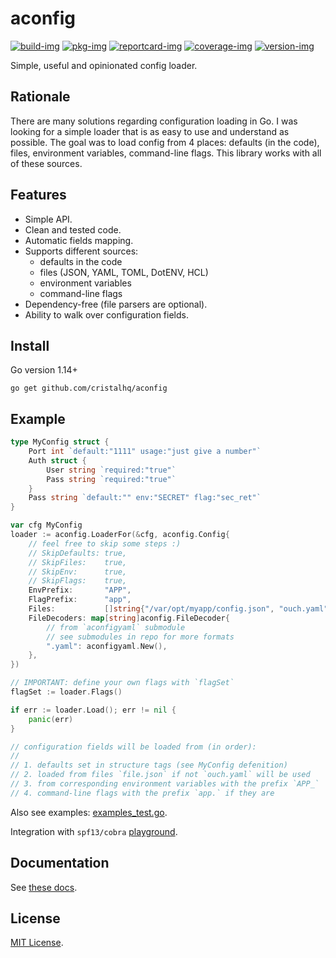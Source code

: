 # aconfig

[![build-img]][build-url]
[![pkg-img]][pkg-url]
[![reportcard-img]][reportcard-url]
[![coverage-img]][coverage-url]
[![version-img]][version-url]

Simple, useful and opinionated config loader.

## Rationale

There are many solutions regarding configuration loading in Go. I was looking for a simple loader that is as easy to use and understand as possible. The goal was to load config from 4 places: defaults (in the code), files, environment variables, command-line flags. This library works with all of these sources.

## Features

* Simple API.
* Clean and tested code.
* Automatic fields mapping.
* Supports different sources:
  * defaults in the code
  * files (JSON, YAML, TOML, DotENV, HCL)
  * environment variables
  * command-line flags
* Dependency-free (file parsers are optional).
* Ability to walk over configuration fields.

## Install

Go version 1.14+

```
go get github.com/cristalhq/aconfig
```

## Example

```go
type MyConfig struct {
	Port int `default:"1111" usage:"just give a number"`
	Auth struct {
		User string `required:"true"`
		Pass string `required:"true"`
	}
	Pass string `default:"" env:"SECRET" flag:"sec_ret"`
}

var cfg MyConfig
loader := aconfig.LoaderFor(&cfg, aconfig.Config{
	// feel free to skip some steps :)
	// SkipDefaults: true,
	// SkipFiles:    true,
	// SkipEnv:      true,
	// SkipFlags:    true,
	EnvPrefix:       "APP",
	FlagPrefix:      "app",
	Files:           []string{"/var/opt/myapp/config.json", "ouch.yaml"},
	FileDecoders: map[string]aconfig.FileDecoder{
		// from `aconfigyaml` submodule
		// see submodules in repo for more formats
		".yaml": aconfigyaml.New(),
	},
})

// IMPORTANT: define your own flags with `flagSet`
flagSet := loader.Flags()

if err := loader.Load(); err != nil {
	panic(err)
}

// configuration fields will be loaded from (in order):
//
// 1. defaults set in structure tags (see MyConfig defenition)
// 2. loaded from files `file.json` if not `ouch.yaml` will be used
// 3. from corresponding environment variables with the prefix `APP_`
// 4. command-line flags with the prefix `app.` if they are
```

Also see examples: [examples_test.go](https://github.com/cristalhq/aconfig/blob/master/example_test.go).

Integration with `spf13/cobra` [playground](https://play.golang.org/p/OsCR8qTCN0H).

## Documentation

See [these docs][pkg-url].

## License

[MIT License](LICENSE).

[build-img]: https://github.com/cristalhq/aconfig/workflows/build/badge.svg
[build-url]: https://github.com/cristalhq/aconfig/actions
[pkg-img]: https://pkg.go.dev/badge/cristalhq/aconfig
[pkg-url]: https://pkg.go.dev/github.com/cristalhq/aconfig
[reportcard-img]: https://goreportcard.com/badge/cristalhq/aconfig
[reportcard-url]: https://goreportcard.com/report/cristalhq/aconfig
[coverage-img]: https://codecov.io/gh/cristalhq/aconfig/branch/master/graph/badge.svg
[coverage-url]: https://codecov.io/gh/cristalhq/aconfig
[version-img]: https://img.shields.io/github/v/release/cristalhq/aconfig
[version-url]: https://github.com/cristalhq/aconfig/releases
